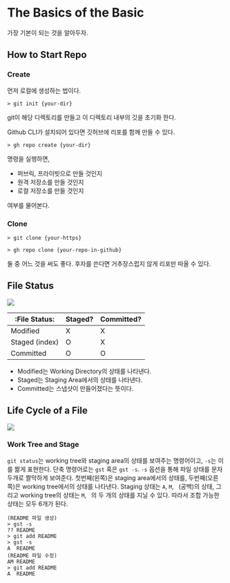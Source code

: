 # The Basics of the Basic 
가장 기본이 되는 것을 알아두자. 


## How to Start Repo 

### Create 

먼저 로컬에 생성하는 법이다. 

```shell
> git init {your-dir}
```

git이 해당 디렉토리를 만들고 이 디렉토리 내부의 깃을 초기화 한다. 

Github CLI가 설치되어 있다면 깃허브에 리포를 함께 만들 수 있다. 

```shell
> gh repo create {your-dir}
```

명령을 실행하면, 

+ 퍼브릭, 프라이빗으로 만들 것인지 
+ 원격 저장소를 만들 것인지 
+ 로컬 저장소를 만들 것인지 

여부를 물어본다. 

### Clone 

```shell
> git clone {your-https}
```

```shell
> gh repo clone {your-repo-in-github}
```

둘 중 어느 것을 써도 좋다. 후자를 쓴다면 거추장스럽지 않게 리포만 따올 수 있다. 

## File Status 

![](https://git-scm.com/book/en/v2/images/areas.png)

|:File Status:|Staged?|Committed?|
|------|---|---|
|Modified| X | X |
|Staged (index)| O | X |
|Committed| O | O |

- Modified는 Working Directory의 상태를 나타낸다. 
- Staged는 Staging Area에서의 상태를 나타낸다. 
- Committed는 스냅샷이 만들어졌다는 뜻이다. 


## Life Cycle of a File

![](https://git-scm.com/book/en/v2/images/lifecycle.png)

###  Work Tree and Stage 

`git status`는 working tree와 staging area의 상태를 보여주는 명령어이고, `-s`는 이를 짦게 표현한다. 단축 명령어로는 `gst` 혹은 `gst -s`. `-s` 옵션을 통해 파일 상태를 문자 두개로 짤막하게 보여준다. 첫번째(왼쪽)은 staging area에서의 상태를, 두번째(오른쪽)은 working tree에서의 상태를 나타낸다. Staging 상태는 `A`, `M`, ` `(공백)의 상태, 그리고 working tree의 상태는 `M`, ` `의 두 개의 상태를 지닐 수 있다. 따라서 조합 가능한 상태는 모두 6개가 된다. 




```shell
(README 파일 생성)
> gst -s 
?? README
> git add README 
> gst -s 
A  README
(README 파일 수정)
AM README
> git add README 
A  README
```




### 


